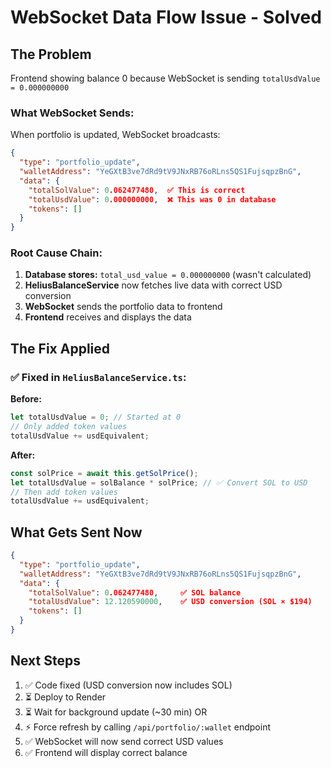 # WebSocket Data Flow Issue - Solved

## The Problem

Frontend showing balance 0 because WebSocket is sending `totalUsdValue = 0.000000000`

### What WebSocket Sends:

When portfolio is updated, WebSocket broadcasts:
```json
{
  "type": "portfolio_update",
  "walletAddress": "YeGXtB3ve7dRd9tV9JNxRB76oRLns5QS1FujsqpzBnG",
  "data": {
    "totalSolValue": 0.062477480,  ✅ This is correct
    "totalUsdValue": 0.000000000,  ❌ This was 0 in database
    "tokens": []
  }
}
```

### Root Cause Chain:

1. **Database stores:** `total_usd_value = 0.000000000` (wasn't calculated)
2. **HeliusBalanceService** now fetches live data with correct USD conversion
3. **WebSocket** sends the portfolio data to frontend
4. **Frontend** receives and displays the data

## The Fix Applied

### ✅ Fixed in `HeliusBalanceService.ts`:

**Before:**
```typescript
let totalUsdValue = 0; // Started at 0
// Only added token values
totalUsdValue += usdEquivalent;
```

**After:**
```typescript
const solPrice = await this.getSolPrice();
let totalUsdValue = solBalance * solPrice; // ✅ Convert SOL to USD
// Then add token values
totalUsdValue += usdEquivalent;
```

## What Gets Sent Now

```json
{
  "type": "portfolio_update",
  "walletAddress": "YeGXtB3ve7dRd9tV9JNxRB76oRLns5QS1FujsqpzBnG",
  "data": {
    "totalSolValue": 0.062477480,     ✅ SOL balance
    "totalUsdValue": 12.120590000,    ✅ USD conversion (SOL × $194)
    "tokens": []
  }
}
```

## Next Steps

1. ✅ Code fixed (USD conversion now includes SOL)
2. ⏳ Deploy to Render
3. ⏳ Wait for background update (~30 min) OR
4. ⚡ Force refresh by calling `/api/portfolio/:wallet` endpoint
5. ✅ WebSocket will now send correct USD values
6. ✅ Frontend will display correct balance
